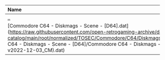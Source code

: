 |Name|Size|
|:---|---:|
|[..](../index.html)|DIR|
|[Commodore C64 - Diskmags - Scene - [D64].dat](https://raw.githubusercontent.com/open-retrogaming-archive/dat-catalog/main/root/normalized/TOSEC/Commodore/C64/Diskmags/Scene/[D64]/Commodore C64 - Diskmags - Scene - [D64]/Commodore C64 - Diskmags - Scene - [D64] (TOSEC-v2022-12-03_CM).dat)|3617426|
